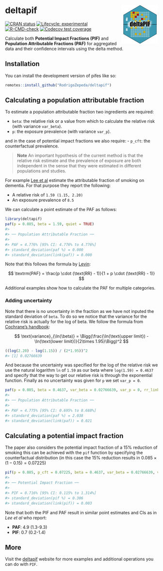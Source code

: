 
<!-- README.md is generated from README.Rmd. Please edit that file -->

# deltapif <img src="man/figures/logo.png" align="right" height="127" alt="The logo of the deltapif method showing an observed and a counterfactual population with coloured squares. A line partitions them in the middle. The image reads 'deltapif'." />

<!-- badges: start -->

[![CRAN
status](https://www.r-pkg.org/badges/version/deltapif)](https://CRAN.R-project.org/package=deltapif)
[![Lifecycle:
experimental](https://img.shields.io/badge/lifecycle-experimental-orange.svg)](https://lifecycle.r-lib.org/articles/stages.html#experimental)
[![R-CMD-check](https://github.com/RodrigoZepeda/deltapif/actions/workflows/R-CMD-check.yaml/badge.svg)](https://github.com/RodrigoZepeda/deltapif/actions/workflows/R-CMD-check.yaml)
[![Codecov test
coverage](https://codecov.io/gh/RodrigoZepeda/pifes/graph/badge.svg)](https://app.codecov.io/gh/RodrigoZepeda/deltapif)
<!-- badges: end -->

Calculate both **Potential Impact Fractions (PIF)** and **Population
Attributable Fractions (PAF)** for aggregated data and their confidence
intervals using the delta method.

## Installation

You can install the development version of pifes like so:

``` r
remotes::install_github("RodrigoZepeda/deltapif")
```

## Calculating a population attributable fraction

To estimate a population attributable fraction two ingredients are
required:

- `beta`: the relative risk or a value from which to calculate the
  relative risk (with variance `var_beta`).
- `p`: the exposure prevalence (with variance `var_p`).

and in the case of potential impact fractions we also require: -
`p_cft`: the counterfactual prevalence.

> **Note** An important hypothesis of the current method is that the
> relative risk estimate and the prevalence of exposure are both
> independent in the sense that they were estimated in different
> populations and studies.

For example [Lee et
al](https://doi.org/10.1001/jamanetworkopen.2022.19672) estimate the
attributable fraction of smoking on dementia. For that purpose they
report the following:

- A relative risk of `1.59 (1.15, 2.20)`
- An exposure prevalence of `8.5`

We can calculate a point estimate of the PAF as follows:

``` r
library(deltapif)
paf(p = 0.085, beta = 1.59, quiet = TRUE)
#> 
#> ── Population Attributable Fraction ──
#> 
#> PAF = 4.776% [95% CI: 4.776% to 4.776%]
#> standard_deviation(paf %) = 0.000
#> standard_deviation(link(paf)) = 0.000
```

Note that this follows the formula by
[Levin](https://doi.org/10.1016/j.gloepi.2021.100062):

$$
\textrm{PAF} = \frac{p \cdot (\text{RR} - 1)}{1 + p \cdot (\text{RR} - 1)}
$$

Additional examples show how to calculate the PAF for multiple
categories.

### Adding uncertainty

Note that there is no uncertainty in the fraction as we have not inputed
the standard deviation of `beta`. To do so we notice that the variance
for the relative risk is actually for the log of beta. We follow the
formula from [Cochrane’s
handbook](https://handbook-5-1.cochrane.org/chapter_7/7_7_3_2_obtaining_standard_deviations_from_standard_errors_and.htm):

$$
\text{variance}_{\ln(\beta)} = \Bigg(\frac{\ln(\text{upper limit}) - \ln(\text{lower limit})}{2\times 1.95}\Bigg)^2
$$

``` r
((log(2.20) - log(1.15)) / (2*1.95))^2
#> [1] 0.02766639
```

And because the uncertainty was specified for the log of the relative
risk we use the natural logarithm `ln` of `1.59` as our beta where
`log(1.59) = 0.4637` and specify that the way to get our relative risk
is through the exponential function. Finally as no uncertainty was given
for `p` we set `var_p = 0`.

``` r
paf(p = 0.085, beta = 0.4637, var_beta = 0.02766639, var_p = 0, rr_link = exp)
#> 
#> ── Population Attributable Fraction ──
#> 
#> PAF = 4.775% [95% CI: 0.695% to 8.688%]
#> standard_deviation(paf %) = 2.038
#> standard_deviation(link(paf)) = 0.021
```

## Calculating a potential impact fraction

The paper also considers the potential impact fraction of a 15%
reduction of smoking this can be achieved with the `pif` function by
specifying the counterfactual distribution (in this case the 15%
reduction results in $0.085 \times (1 - 0.15) = 0.07225$)

``` r
pif(p = 0.085, p_cft = 0.07225, beta = 0.4637, var_beta = 0.02766639, var_p = 0, rr_link = exp)
#> 
#> ── Potential Impact Fraction ──
#> 
#> PIF = 0.716% [95% CI: 0.115% to 1.314%]
#> standard_deviation(pif %) = 0.306
#> standard_deviation(link(pif)) = 0.003
```

Note that both the PIF and PAF result in similar point estimates and CIs
as in *Lee et al* who report:

- **PAF**: 4.9 (1.3-9.3)
- **PIF**: 0.7 (0.2-1.4)

## More

Visit the [deltapif](https://rodrigozepeda.github.io/deltapif/) website
for more examples and additional operations you can do with `PIF`.
